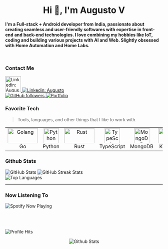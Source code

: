 <div align="r">

<h1 align="center">Hi 👋, I'm Augusto V</h1>

<p><b>I'm a Full-stack + Android developer from India, passionate about creating seamless and user-friendly softwares with expertise in front-end and back-end technologies. I love combining my hobbies like IoT, coding and building various projects with AI and Web. Slightly obsessed with Home Automation and Home Labs.

  </b></p>
<br>





<h3 align="left">Contact Me</h3>
<a href="https://aaaa-phi-inky.vercel.app/">
    <img src="https://envs.sh/wM6.png" title="www icons" alt="Linkedin: Augusto" width="50" height="50">
</a>

<a href="www.linkedin.com/in/augustov2">
    <img src="https://img.shields.io/badge/LinkedIn-0077B5?style=for-the-badge&logo=linkedin&logoColor=white" alt="Linkedin: Augusto">
</a>
<br>
<a href="https://www.github.com/AugustoV2">
    <img src="https://img.shields.io/badge/GitHub-100000?style=for-the-badge&logo=github&logoColor=white" alt="GitHub followers">
</a>
<a href="https://blaaa-gilt.vercel.app/">
    <img src="https://img.shields.io/badge/website-000000?style=for-the-badge&logo=About.me&logoColor=white" alt="Portfolio">
</a>

<br>

<h3 align="left"">Favorite Tech</h2>

> Tools, languages, and other things that I like to work with.

<table>
  <tr>
    <td align="center" width="96">
      <a href="#">
        <img src="https://envs.sh/ibA.svg" width="96" height="48" alt="Golang" />
      </a>
      <br>Go
    </td>
    <td align="center" width="96">
      <a href="#">
        <img src="https://envs.sh/ibb.svg" width="48" height="48" alt="Python" />
      </a>
      <br>Python
    </td>
    <td align="center" width="96">
      <a href="#">
        <img src="https://envs.sh/ibB.svg" width="96" height="48" alt="Rust" />
      </a>
      <br>Rust
    </td>
    <td align="center" width="96">
      <a href="#">
        <img src="https://envs.sh/ibP.svg" width="48" height="48" alt="TypeScript" />
      </a>
      <br>TypeScript
    </td>
    <td align="center" width="96">
      <a href="#" >
        <img src="https://envs.sh/ibW.svg" width="48" height="48" alt="MongoDB" />
      </a>
      <br>MongoDB
    </td>
    <td align="center" width="96"> 
      <a href="#" >
        <img src="https://envs.sh/ibS.svg" width="48" height="48" alt="Kotlin" />
      </a>
      <br>Kotlin
    </td>
    <td align="center"  width="96">
      <a href="#">
        <img src="https://envs.sh/ib0.svg" width="48" height="48" alt="NextJS" />
      </a>
      <br>NextJS
    </td>
    <td align="center" width="96">
      <a href="#" >
        <img src="https://envs.sh/ibn.svg" width="48" height="48" alt="Flutter" />
      </a>
      <br>Flutter
    </td>
    <td align="center" width="96">
      <a href="#" >
        <img src="https://envs.sh/ibT.svg" width="48" height="48" alt="Docker" />
      </a>
      <br>Docker
  </tr>
</table>

<h3 align="left">Github Stats</h2>

<img src="https://github-readme-stats-alpha-snowy-32.vercel.app/api?username=augustov2&show_icons=true&theme=transparent&hide_border=true&count_private=true&include_all_commits=true" alt="GitHub Stats">
<img src="https://github-readme-streak-stats.herokuapp.com/?user=augustov2&theme=dark&hide_border=true" alt="GitHub Streak Stats"><br/>
<img src="https://github-readme-stats-alpha-snowy-32.vercel.app/api/top-langs/?username=augustov2&theme=dark&include_all_commits=true&count_private=true&layout=compact&langs_count=10&hide_border=true" alt="Top Languages">


---
<h3 align="left">Now Listening To</h3> 
<img src="https://spotify-now-playing-psi-silk.vercel.app/api/current-playing?svg=true" alt="Spotify Now Playing">

<br/><br/><br/>
<img alt="Profile Hits" src="https://moe-counter.glitch.me/get/@augustov2">
<p align="center">
        <img src="https://envs.sh/ibp.svg" alt="Github Stats" />
</p>
